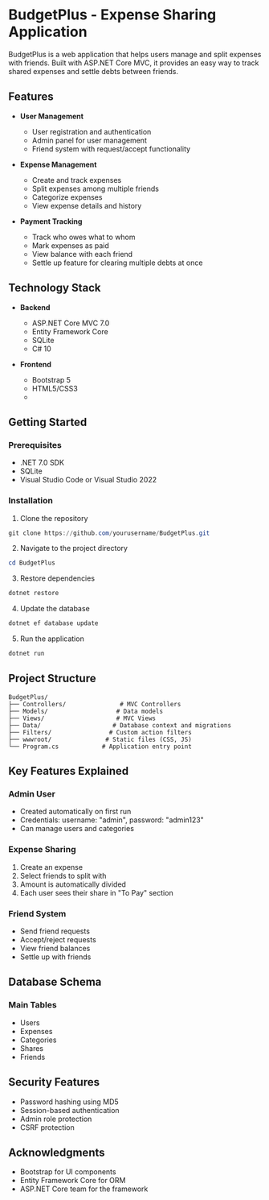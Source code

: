 # BudgetPlus - Expense Sharing Application

BudgetPlus is a web application that helps users manage and split expenses with friends. Built with ASP.NET Core MVC, it provides an easy way to track shared expenses and settle debts between friends.

## Features

- **User Management**
  - User registration and authentication
  - Admin panel for user management
  - Friend system with request/accept functionality

- **Expense Management**
  - Create and track expenses
  - Split expenses among multiple friends
  - Categorize expenses
  - View expense details and history

- **Payment Tracking**
  - Track who owes what to whom
  - Mark expenses as paid
  - View balance with each friend
  - Settle up feature for clearing multiple debts at once

## Technology Stack

- **Backend**
  - ASP.NET Core MVC 7.0
  - Entity Framework Core
  - SQLite
  - C# 10

- **Frontend**
  - Bootstrap 5
  - HTML5/CSS3
  - 
## Getting Started

### Prerequisites

- .NET 7.0 SDK
- SQLite
- Visual Studio Code or Visual Studio 2022

### Installation

1. Clone the repository
```powershell
git clone https://github.com/yourusername/BudgetPlus.git
```

2. Navigate to the project directory
```powershell
cd BudgetPlus
```

3. Restore dependencies
```powershell
dotnet restore
```

4. Update the database
```powershell
dotnet ef database update
```

5. Run the application
```powershell
dotnet run
```

## Project Structure

```
BudgetPlus/
├── Controllers/               # MVC Controllers
├── Models/                   # Data models
├── Views/                    # MVC Views
├── Data/                    # Database context and migrations
├── Filters/                # Custom action filters
├── wwwroot/               # Static files (CSS, JS)
└── Program.cs            # Application entry point
```

## Key Features Explained

### Admin User
- Created automatically on first run
- Credentials: username: "admin", password: "admin123"
- Can manage users and categories

### Expense Sharing
1. Create an expense
2. Select friends to split with
3. Amount is automatically divided
4. Each user sees their share in "To Pay" section

### Friend System
- Send friend requests
- Accept/reject requests
- View friend balances
- Settle up with friends

## Database Schema

### Main Tables
- Users
- Expenses
- Categories
- Shares
- Friends

## Security Features

- Password hashing using MD5
- Session-based authentication
- Admin role protection
- CSRF protection

## Acknowledgments

- Bootstrap for UI components
- Entity Framework Core for ORM
- ASP.NET Core team for the framework

